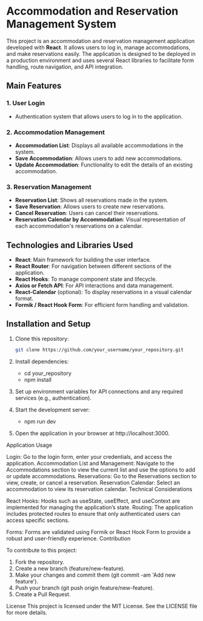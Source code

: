 # Accommodation and Reservation Management System

This project is an accommodation and reservation management application developed with **React**. It allows users to log in, manage accommodations, and make reservations easily. The application is designed to be deployed in a production environment and uses several React libraries to facilitate form handling, route navigation, and API integration.

## Main Features

### 1. User Login

- Authentication system that allows users to log in to the application.

### 2. Accommodation Management

- **Accommodation List**: Displays all available accommodations in the system.
- **Save Accommodation**: Allows users to add new accommodations.
- **Update Accommodation**: Functionality to edit the details of an existing accommodation.

### 3. Reservation Management

- **Reservation List**: Shows all reservations made in the system.
- **Save Reservation**: Allows users to create new reservations.
- **Cancel Reservation**: Users can cancel their reservations.
- **Reservation Calendar by Accommodation**: Visual representation of each accommodation's reservations on a calendar.

## Technologies and Libraries Used

- **React**: Main framework for building the user interface.
- **React Router**: For navigation between different sections of the application.
- **React Hooks**: To manage component state and lifecycle.
- **Axios or Fetch API**: For API interactions and data management.
- **React-Calendar** (optional): To display reservations in a visual calendar format.
- **Formik / React Hook Form**: For efficient form handling and validation.

## Installation and Setup

1. Clone this repository:

   ```bash
   git clone https://github.com/your_username/your_repository.git
   ```

2. Install dependencies:
   - cd your_repository
   - npm install
3. Set up environment variables for API connections and any required services (e.g., authentication).

4. Start the development server:
   - npm run dev
5. Open the application in your browser at http://localhost:3000.

Application Usage

Login: Go to the login form, enter your credentials, and access the application.
Accommodation List and Management: Navigate to the Accommodations section to view the current list and use the options to add or update accommodations.
Reservations: Go to the Reservations section to view, create, or cancel a reservation.
Reservation Calendar: Select an accommodation to view its reservation calendar.
Technical Considerations

React Hooks: Hooks such as useState, useEffect, and useContext are implemented for managing the application’s state.
Routing: The application includes protected routes to ensure that only authenticated users can access specific sections.

Forms: Forms are validated using Formik or React Hook Form to provide a robust and user-friendly experience.
Contribution

To contribute to this project:

1. Fork the repository.
2. Create a new branch (feature/new-feature).
3. Make your changes and commit them (git commit -am 'Add new feature').
4. Push your branch (git push origin feature/new-feature).
5. Create a Pull Request.

License
This project is licensed under the MIT License. See the LICENSE file for more details.
